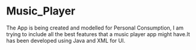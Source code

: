 # Music_Player
The App is being created and modelled for Personal Consumption, I am trying to include 
all the  best features that a music player app might have.It has been developed using Java and XML for UI.
